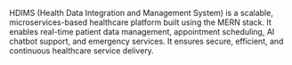 HDIMS (Health Data Integration and Management System) is a scalable, microservices-based healthcare platform built using the MERN stack. It enables real-time patient data management, appointment scheduling, AI chatbot support, and emergency services.  It ensures secure, efficient, and continuous healthcare service delivery.

